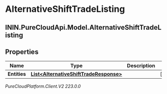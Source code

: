 # AlternativeShiftTradeListing

## ININ.PureCloudApi.Model.AlternativeShiftTradeListing

## Properties

|Name | Type | Description | Notes|
|------------ | ------------- | ------------- | -------------|
| **Entities** | [**List&lt;AlternativeShiftTradeResponse&gt;**](AlternativeShiftTradeResponse) |  | [optional] |



_PureCloudPlatform.Client.V2 223.0.0_
